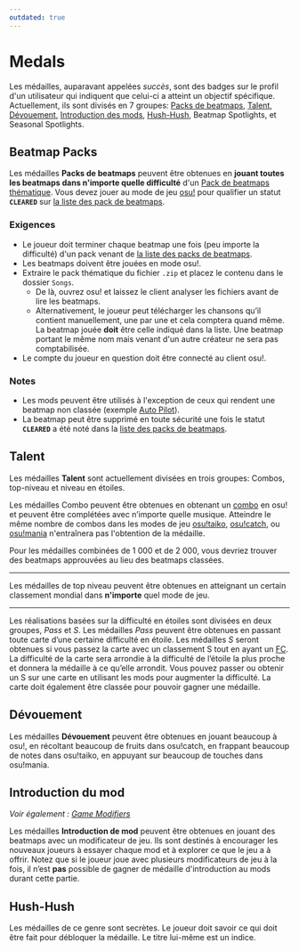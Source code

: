 ```yaml
---
outdated: true
---
```


# Medals

Les médailles, auparavant appelées *succès*, sont des badges sur le profil d'un utilisateur qui indiquent que celui-ci a atteint un objectif spécifique. Actuellement, ils sont divisés en 7 groupes: [Packs de beatmaps](#beatmap-packs), [Talent](#skill), [Dévouement](#dedication), [Introduction des mods](#mod-introduction), [Hush-Hush](#hush-hush), Beatmap Spotlights, et Seasonal Spotlights.

## Beatmap Packs

Les médailles **Packs de beatmaps** peuvent être obtenues en **jouant toutes les beatmaps dans n'importe quelle difficulté** d'un [Pack de beatmaps thématique](https://osu.ppy.sh/beatmaps/packs?type=theme). Vous devez jouer au mode de jeu [osu!](/wiki/Game_mode/osu!) pour qualifier un statut **`CLEARED`** sur [la liste des pack de beatmaps](https://osu.ppy.sh/beatmaps/packs?type=theme).

### Exigences

- Le joueur doit terminer chaque beatmap une fois (peu importe la difficulté) d'un pack venant de [la liste des packs de beatmaps](https://osu.ppy.sh/beatmaps/packs?type=theme).
- Les beatmaps doivent être jouées en mode osu!.
- Extraire le pack thématique du fichier `.zip` et placez le contenu dans le dossier `Songs`.
  - De là, ouvrez osu! et laissez le client analyser les fichiers avant de lire les beatmaps.
  - Alternativement, le joueur peut télécharger les chansons qu’il contient manuellement, une par une et cela comptera quand même.
  La beatmap jouée **doit** être celle indiqué dans la liste. Une beatmap portant le même nom mais venant d'un autre créateur ne sera pas comptabilisée.
- Le compte du joueur en question doit être connecté au client osu!.

### Notes

- Les mods peuvent être utilisés à l'exception de ceux qui rendent une beatmap non classée (exemple [Auto Pilot](/wiki/AP)).
- La beatmap peut être supprimé en toute sécurité une fois le statut **`CLEARED`** a été noté dans la [liste des packs de beatmaps](https://osu.ppy.sh/beatmaps/packs?type=theme).

## Talent

Les médailles **Talent** sont actuellement divisées en trois groupes: Combos, top-niveau et niveau en étoiles.

Les médailles Combo peuvent être obtenues en obtenant un [combo](/wiki/combo) en osu! et peuvent être complétées avec n’importe quelle musique. Atteindre le même nombre de combos dans les modes de jeu [osu!taiko](/wiki/osu!taiko), [osu!catch](/wiki/osu!catch), ou [osu!mania](/wiki/osu!mania) n'entraînera pas l'obtention de la médaille.

Pour les médailles combinées de 1 000 et de 2 000, vous devriez trouver des beatmaps approuvées au lieu des beatmaps classées.

---

Les médailles de top niveau peuvent être obtenues en atteignant un certain classement mondial dans **n'importe** quel mode de jeu.

---

Les réalisations basées sur la difficulté en étoiles sont divisées en deux groupes, *Pass* et *S*. Les médailles *Pass* peuvent être obtenues en passant toute carte d’une certaine difficulté en étoile. Les médailles *S* seront obtenues si vous passez la carte avec un classement S tout en ayant un [FC](/wiki/FC). La difficulté de la carte sera arrondie à la difficulté de l’étoile la plus proche et donnera la médaille à ce qu’elle arrondit. Vous pouvez passer ou obtenir un S sur une carte en utilisant les mods pour augmenter la difficulté. La carte doit également être classée pour pouvoir gagner une médaille.

## Dévouement

Les médailles **Dévouement** peuvent être obtenues en jouant beaucoup à osu!, en récoltant beaucoup de fruits dans osu!catch, en frappant beaucoup de notes dans osu!taiko, en appuyant sur beaucoup de touches dans osu!mania.

## Introduction du mod

*Voir également : [Game Modifiers](/wiki/Game_modifier)*

Les médailles **Introduction de mod** peuvent être obtenues en jouant des beatmaps avec un modificateur de jeu. Ils sont destinés à encourager les nouveaux joueurs à essayer chaque mod et à explorer ce que le jeu a à offrir. Notez que si le joueur joue avec plusieurs modificateurs de jeu à la fois, il n’est **pas** possible de gagner de médaille d'introduction au mods durant cette partie.

## Hush-Hush

Les médailles de ce genre sont secrètes. Le joueur doit savoir ce qui doit être fait pour débloquer la médaille. Le titre lui-même est un indice.
